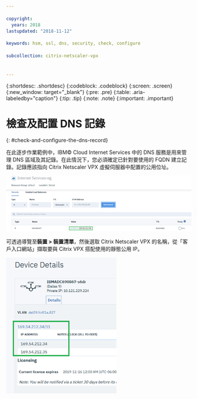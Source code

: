 ```yaml
---

copyright:
  years: 2018
lastupdated: "2018-11-12"

keywords: hsm, ssl, dns, security, check, configure

subcollection: citrix-netscaler-vpx


---
```


{:shortdesc: .shortdesc}
{:codeblock: .codeblock}
{:screen: .screen}
{:new_window: target="_blank"}
{:pre: .pre}
{:table: .aria-labeledby="caption"}
{:tip: .tip}
{:note: .note}
{:important: .important}

# 檢查及配置 DNS 記錄
{: #check-and-configure-the-dns-record}

在此逐步作業範例中，IBM© Cloud Internet Services 中的 DNS 服務是用來管理 DNS 區域及其記錄。在此情況下，您必須確定已針對要使用的 FQDN 建立記錄。記錄應該指向 Citrix Netscaler VPX 虛擬伺服器中配置的公用位址。

<img src="images/12-add-record.png" alt="圖片" style="width: 700px;"/>

可透過導覽至**裝置 > 裝置清單**，然後選取 Citrix Netscaler VPX 的名稱，從「客戶入口網站」擷取要與 Citrix VPX 搭配使用的靜態公用 IP。

<img src="images/13-check-ip.png" alt="圖片" style="width: 300px;"/>
